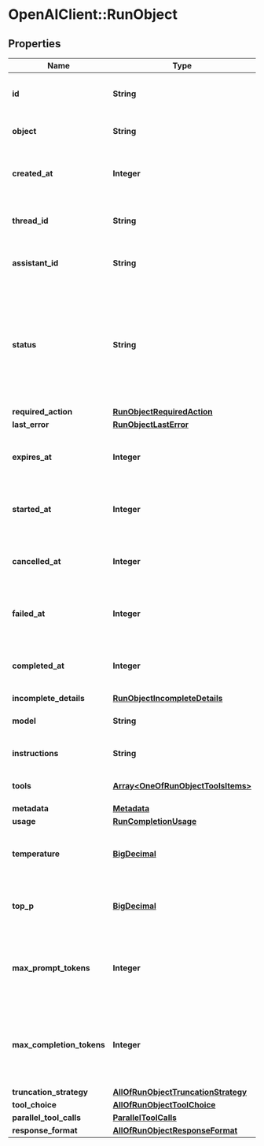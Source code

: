 # OpenAIClient::RunObject

## Properties
Name | Type | Description | Notes
------------ | ------------- | ------------- | -------------
**id** | **String** | The identifier, which can be referenced in API endpoints. | 
**object** | **String** | The object type, which is always &#x60;thread.run&#x60;. | 
**created_at** | **Integer** | The Unix timestamp (in seconds) for when the run was created. | 
**thread_id** | **String** | The ID of the [thread](/docs/api-reference/threads) that was executed on as a part of this run. | 
**assistant_id** | **String** | The ID of the [assistant](/docs/api-reference/assistants) used for execution of this run. | 
**status** | **String** | The status of the run, which can be either &#x60;queued&#x60;, &#x60;in_progress&#x60;, &#x60;requires_action&#x60;, &#x60;cancelling&#x60;, &#x60;cancelled&#x60;, &#x60;failed&#x60;, &#x60;completed&#x60;, &#x60;incomplete&#x60;, or &#x60;expired&#x60;. | 
**required_action** | [**RunObjectRequiredAction**](RunObjectRequiredAction.md) |  | 
**last_error** | [**RunObjectLastError**](RunObjectLastError.md) |  | 
**expires_at** | **Integer** | The Unix timestamp (in seconds) for when the run will expire. | 
**started_at** | **Integer** | The Unix timestamp (in seconds) for when the run was started. | 
**cancelled_at** | **Integer** | The Unix timestamp (in seconds) for when the run was cancelled. | 
**failed_at** | **Integer** | The Unix timestamp (in seconds) for when the run failed. | 
**completed_at** | **Integer** | The Unix timestamp (in seconds) for when the run was completed. | 
**incomplete_details** | [**RunObjectIncompleteDetails**](RunObjectIncompleteDetails.md) |  | 
**model** | **String** | The model that the [assistant](/docs/api-reference/assistants) used for this run. | 
**instructions** | **String** | The instructions that the [assistant](/docs/api-reference/assistants) used for this run. | 
**tools** | [**Array&lt;OneOfRunObjectToolsItems&gt;**](.md) | The list of tools that the [assistant](/docs/api-reference/assistants) used for this run. | 
**metadata** | [**Metadata**](Metadata.md) |  | 
**usage** | [**RunCompletionUsage**](RunCompletionUsage.md) |  | 
**temperature** | [**BigDecimal**](BigDecimal.md) | The sampling temperature used for this run. If not set, defaults to 1. | [optional] 
**top_p** | [**BigDecimal**](BigDecimal.md) | The nucleus sampling value used for this run. If not set, defaults to 1. | [optional] 
**max_prompt_tokens** | **Integer** | The maximum number of prompt tokens specified to have been used over the course of the run.  | 
**max_completion_tokens** | **Integer** | The maximum number of completion tokens specified to have been used over the course of the run.  | 
**truncation_strategy** | [**AllOfRunObjectTruncationStrategy**](AllOfRunObjectTruncationStrategy.md) |  | 
**tool_choice** | [**AllOfRunObjectToolChoice**](AllOfRunObjectToolChoice.md) |  | 
**parallel_tool_calls** | [**ParallelToolCalls**](ParallelToolCalls.md) |  | 
**response_format** | [**AllOfRunObjectResponseFormat**](AllOfRunObjectResponseFormat.md) |  | 

